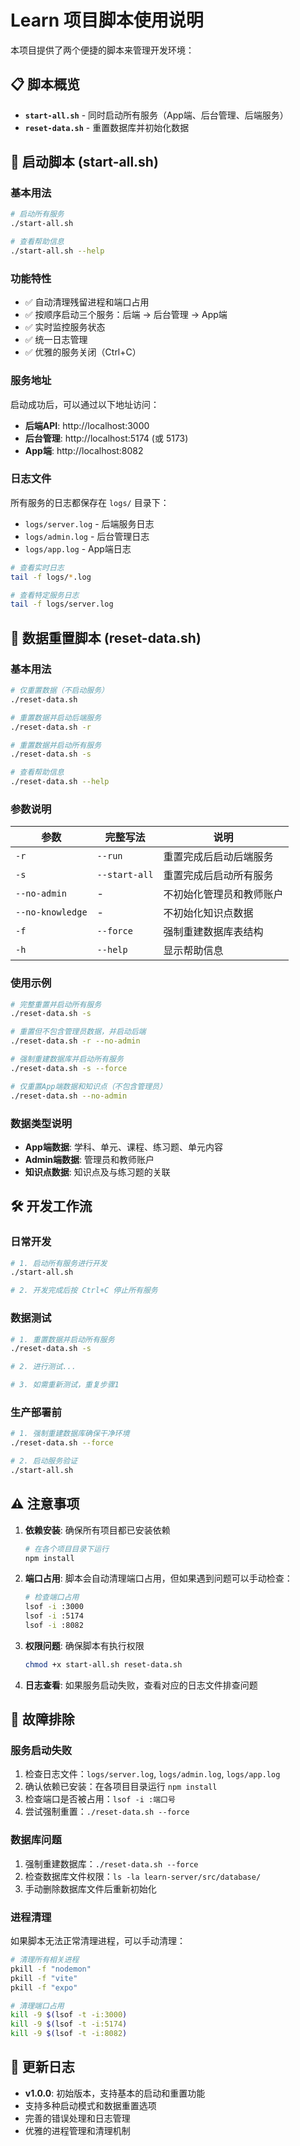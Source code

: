 # Learn 项目脚本使用说明

本项目提供了两个便捷的脚本来管理开发环境：

## 📋 脚本概览

- **`start-all.sh`** - 同时启动所有服务（App端、后台管理、后端服务）
- **`reset-data.sh`** - 重置数据库并初始化数据

## 🚀 启动脚本 (start-all.sh)

### 基本用法

```bash
# 启动所有服务
./start-all.sh

# 查看帮助信息
./start-all.sh --help
```

### 功能特性

- ✅ 自动清理残留进程和端口占用
- ✅ 按顺序启动三个服务：后端 → 后台管理 → App端
- ✅ 实时监控服务状态
- ✅ 统一日志管理
- ✅ 优雅的服务关闭（Ctrl+C）

### 服务地址

启动成功后，可以通过以下地址访问：

- **后端API**: http://localhost:3000
- **后台管理**: http://localhost:5174 (或 5173)
- **App端**: http://localhost:8082

### 日志文件

所有服务的日志都保存在 `logs/` 目录下：

- `logs/server.log` - 后端服务日志
- `logs/admin.log` - 后台管理日志
- `logs/app.log` - App端日志

```bash
# 查看实时日志
tail -f logs/*.log

# 查看特定服务日志
tail -f logs/server.log
```

## 🔄 数据重置脚本 (reset-data.sh)

### 基本用法

```bash
# 仅重置数据（不启动服务）
./reset-data.sh

# 重置数据并启动后端服务
./reset-data.sh -r

# 重置数据并启动所有服务
./reset-data.sh -s

# 查看帮助信息
./reset-data.sh --help
```

### 参数说明

| 参数 | 完整写法 | 说明 |
|------|----------|------|
| `-r` | `--run` | 重置完成后启动后端服务 |
| `-s` | `--start-all` | 重置完成后启动所有服务 |
| `--no-admin` | - | 不初始化管理员和教师账户 |
| `--no-knowledge` | - | 不初始化知识点数据 |
| `-f` | `--force` | 强制重建数据库表结构 |
| `-h` | `--help` | 显示帮助信息 |

### 使用示例

```bash
# 完整重置并启动所有服务
./reset-data.sh -s

# 重置但不包含管理员数据，并启动后端
./reset-data.sh -r --no-admin

# 强制重建数据库并启动所有服务
./reset-data.sh -s --force

# 仅重置App端数据和知识点（不包含管理员）
./reset-data.sh --no-admin
```

### 数据类型说明

- **App端数据**: 学科、单元、课程、练习题、单元内容
- **Admin端数据**: 管理员和教师账户
- **知识点数据**: 知识点及与练习题的关联

## 🛠️ 开发工作流

### 日常开发

```bash
# 1. 启动所有服务进行开发
./start-all.sh

# 2. 开发完成后按 Ctrl+C 停止所有服务
```

### 数据测试

```bash
# 1. 重置数据并启动所有服务
./reset-data.sh -s

# 2. 进行测试...

# 3. 如需重新测试，重复步骤1
```

### 生产部署前

```bash
# 1. 强制重建数据库确保干净环境
./reset-data.sh --force

# 2. 启动服务验证
./start-all.sh
```

## ⚠️ 注意事项

1. **依赖安装**: 确保所有项目都已安装依赖
   ```bash
   # 在各个项目目录下运行
   npm install
   ```

2. **端口占用**: 脚本会自动清理端口占用，但如果遇到问题可以手动检查：
   ```bash
   # 检查端口占用
   lsof -i :3000
   lsof -i :5174
   lsof -i :8082
   ```

3. **权限问题**: 确保脚本有执行权限
   ```bash
   chmod +x start-all.sh reset-data.sh
   ```

4. **日志查看**: 如果服务启动失败，查看对应的日志文件排查问题

## 🔧 故障排除

### 服务启动失败

1. 检查日志文件：`logs/server.log`, `logs/admin.log`, `logs/app.log`
2. 确认依赖已安装：在各项目目录运行 `npm install`
3. 检查端口是否被占用：`lsof -i :端口号`
4. 尝试强制重置：`./reset-data.sh --force`

### 数据库问题

1. 强制重建数据库：`./reset-data.sh --force`
2. 检查数据库文件权限：`ls -la learn-server/src/database/`
3. 手动删除数据库文件后重新初始化

### 进程清理

如果脚本无法正常清理进程，可以手动清理：

```bash
# 清理所有相关进程
pkill -f "nodemon"
pkill -f "vite"
pkill -f "expo"

# 清理端口占用
kill -9 $(lsof -t -i:3000)
kill -9 $(lsof -t -i:5174)
kill -9 $(lsof -t -i:8082)
```

## 📝 更新日志

- **v1.0.0**: 初始版本，支持基本的启动和重置功能
- 支持多种启动模式和数据重置选项
- 完善的错误处理和日志管理
- 优雅的进程管理和清理机制 